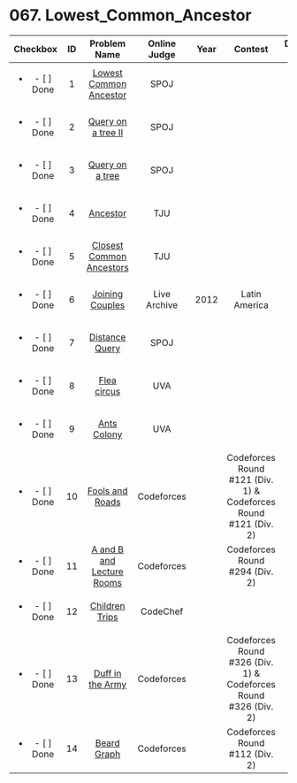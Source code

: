 # 067. Lowest_Common_Ancestor


| Checkbox | ID | Problem Name|Online Judge|Year|Contest|Difficulty Level|
|:---:|:---:|:---:|:---:|:---:|:---:|:---:|
|<ul><li>- [ ] Done</li></ul>|1|[Lowest Common Ancestor](http://www.spoj.com/problems/LCA/)|SPOJ|||1|
|<ul><li>- [ ] Done</li></ul>|2|[Query on a tree II](http://www.spoj.com/problems/QTREE2/)|SPOJ|||1|
|<ul><li>- [ ] Done</li></ul>|3|[Query on a tree](http://www.spoj.com/problems/QTREE/)|SPOJ|||1|
|<ul><li>- [ ] Done</li></ul>|4|[Ancestor](http://acm.tju.edu.cn/toj/showp2241.html)|TJU|||2|
|<ul><li>- [ ] Done</li></ul>|5|[Closest Common Ancestors](http://acm.tju.edu.cn/toj/showp1051.html)|TJU|||2|
|<ul><li>- [ ] Done</li></ul>|6|[Joining Couples](https://icpcarchive.ecs.baylor.edu/index.php?option=onlinejudge&page=show_problem&problem=4151)|Live Archive|2012|Latin America|2|
|<ul><li>- [ ] Done</li></ul>|7|[Distance Query](http://www.spoj.com/problems/DISQUERY/)|SPOJ|||2|
|<ul><li>- [ ] Done</li></ul>|8|[Flea circus](https://uva.onlinejudge.org/index.php?option=onlinejudge&page=show_problem&problem=1879)|UVA|||3|
|<ul><li>- [ ] Done</li></ul>|9|[Ants Colony](https://uva.onlinejudge.org/index.php?option=onlinejudge&page=show_problem&problem=3390)|UVA|||3|
|<ul><li>- [ ] Done</li></ul>|10|[Fools and Roads](http://codeforces.com/problemset/problem/191/C)|Codeforces||Codeforces Round #121 (Div. 1) & Codeforces Round #121 (Div. 2)|4|
|<ul><li>- [ ] Done</li></ul>|11|[A and B and Lecture Rooms](http://codeforces.com/problemset/problem/519/E)|Codeforces||Codeforces Round #294 (Div. 2)|4|
|<ul><li>- [ ] Done</li></ul>|12|[Children Trips](http://www.codechef.com/problems/TRIPS)|CodeChef|||5|
|<ul><li>- [ ] Done</li></ul>|13|[Duff in the Army](http://codeforces.com/problemset/problem/587/C)|Codeforces||Codeforces Round #326 (Div. 1) & Codeforces Round #326 (Div. 2)|5|
|<ul><li>- [ ] Done</li></ul>|14|[Beard Graph](http://codeforces.com/problemset/problem/165/D)|Codeforces||Codeforces Round #112 (Div. 2)|7|
